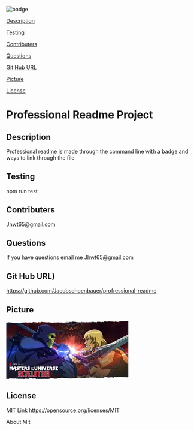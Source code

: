  ![badge](https://img.shields.io/badge/-MIT-61DAFB?&logoColor=white&logoWidth=30)  

 [Description](#description)  

 [Testing](#testing)  

 [Contributers](#contributers)  

 [Questions](#questions)  

 [Git Hub URL](#git-hub-url)  

 [Picture](#picture)  

 [License](#license)  


 # Professional Readme Project
  ## Description 
  Professional readme is made through the command line with a badge and ways to link through the  file
  
  ## Testing 
  npm run test
  
  
  ## Contributers 
  Jhwt65@gmail.com
  
  ## Questions
  If you have questions email me
  Jhwt65@gmail.com

  ## Git Hub URL)
 https://github.com/Jacobschoenbauer/profressional-readme

  ## Picture 
  ![img](major%20battle.jpg)
 
  ## License 

  MIT Link https://opensource.org/licenses/MIT   
  
  About Mit
